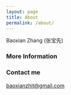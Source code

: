 ```yaml
---
layout: page
title: About
permalink: /about/
---
```


Baoxian Zhang (张宝先)

### More Information


### Contact me

[baoxianzhit@gmail.com](mailto:email@domain.com)
